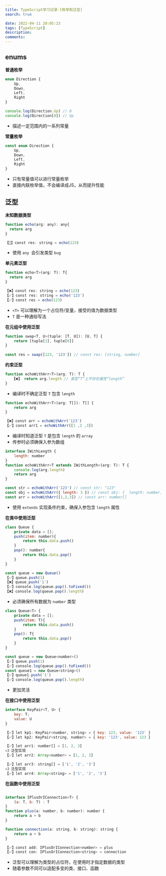 ```yaml
---
title: TypeScript学习记录-[枚举和泛型]
search: true

date: 2022-04-11 20:05:23
tags: [TypeScript]
description:
comments:
---
```


## enums

**普通枚举**
```js
enum Direction {
    Up,
    Down,
    Left,
    Right
}

console.log(Direction.Up) // 0
console.log(Direction[0]) // Up
```

- 描述一定范围内的一系列常量

**常量枚举**
```js
const enum Direction {
    Up,
    Down,
    Left,
    Right
}
```

- 只有常量值可以进行常量枚举
- 直接内联枚举值，不会编译成JS，从而提升性能

## 泛型

**未知数据类型**
```js
function echo(arg: any): any{
  return arg
}

【🐛】const res: string = echo(123)
```

- 使用 `any `会引发类型 `bug`

**单元素泛型**
```js
function echo<T>(arg: T): T{
  return arg
}

【❌】const res: string = echo(123)
【✅】const res: string = echo('123')
【✅】const res = echo(123)
```

- `<T>` 可以理解为一个占位符/变量，接受的值为数据类型
- `T` 是一种通俗写法

**在元组中使用泛型**
```js
function swap<T, U>(tuple: [T, U]): [U, T] {
    return [tuple[1], tuple[0]]
}
  
const res = swap([123, '123']) // const res: [string, number]
```

**约束泛型**
```js
function echoWithArr<T>(arg: T): T {
   【❌】 return arg.length // 类型“T”上不存在属性“length”
}
```
- 编译时不确定泛型 `T` 包含 `length`

```js
function echoWithArr<T>(arg: T[]): T[] {
    return arg
}

【❌】const arr = echoWithArr('123')
【✅】const arr1 = echoWithArr([1 ,2 ,3])
```
- 编译时知道泛型 `T` 是包含 `length` 的 `array`
- 传参时必须确保入参为数组

```js
interface IWithLength {
    length: number
}
function echoWithArr<T extends IWithLength>(arg: T): T {
    console.log(arg.length)
    return arg
}

const str = echoWithArr('123') // const str: "123"
const obj = echoWithArr({ length: 3 }) // const obj: {  length: number; }
const arr = echoWithArr([1,2,3]) // const arr: number[]
```
- 使用 `extends` 实现条件约束，确保入参包含 `length` 属性

**在类中使用泛型**
```js
class Queue {
    private data = [];
    push(item: number){
        return this.data.push()
    }
    pop(): number{
        return this.data.pop()
    }
}

const queue = new Queue()
【✅】queue.push(1)
【❌】queue.push('1')
【✅】console.log(queue.pop().toFixed())
【❌】console.log(queue.pop().length)
```

- 必须确保所有数据为 `number` 类型

```js
class Queue<T> {
    private data = [];
    push(item: T){
        return this.data.push()
    }
    pop(): T{
        return this.data.pop()
    }
}

const queue = new Queue<number>()
【✅】queue.push(1)
【✅】console.log(queue.pop().toFixed())
const queue1 = new Queue<string>()
【✅】queue1.push('1')
【✅】console.log(queue.pop().length)
```

- 更加灵活

**在接口中使用泛型**
```js
interface KeyPair<T, U> {
    key: T;
    value: U
}

【✅】let kp1: KeyPair<number, string> = { key: 123, value: '123' }
【✅】let kp2: KeyPair<string, number> = { key: '123', value: 123 }

【✅】let arr1: number[] = [1, 2, 3]
=》泛型实现
【✅】let arr2: Array<number> = [1, 2, 3]

【✅】let arr3: string[] = ['1', '2', '3']
=》泛型实现
【✅】let arr4: Array<string> = ['1', '2', '3']
```

**在函数中使用泛型**
```js

interface IPlusOrIConnection<T> {
    (a: T, b: T) : T
}
function plus(a: number, b: number): number {
    return a + b
}

function connection(a: string, b: string): string {
    return a + b
}

【✅】const add: IPlusOrIConnection<number> = plus
【✅】const con: IPlusOrIConnection<string> = connection
```

- 泛型可以理解为类型的占位符，在使用时才指定数据的类型
- 随着参数不同可以适配多变的类、接口、函数




